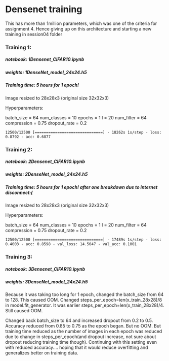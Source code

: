 # Densenet training
This has more than 1million parameters, which was one of the criteria for assignment 4. Hence giving up on this architecture and starting a new training in session04 folder

### Training 1:

##### notebook: 1Densenet_CIFAR10.ipynb

##### weights: 1DenseNet_model_24x24.h5 

##### Training time: 5 hours for 1 epoch!

Image resized to 28x28x3 (original size 32x32x3)

Hyperparameters:

batch_size = 64
num_classes = 10
epochs = 1
l = 20
num_filter = 64
compression = 0.75
dropout_rate = 0.2

```
12500/12500 [==============================] - 18262s 1s/step - loss: 0.8792 - acc: 0.6877
```

### Training 2:

##### notebook: 2Densenet_CIFAR10.ipynb

##### weights: 2DenseNet_model_24x24.h5 

##### Training time: 5 hours for 1 epoch! after one breakdown due to internet disconnect:(

Image resized to 28x28x3 (original size 32x32x3)

Hyperparameters:

batch_size = 64
num_classes = 10
epochs = 1
l = 20
num_filter = 64
compression = 0.75
dropout_rate = 0.2

```
12500/12500 [==============================] - 17489s 1s/step - loss: 0.4003 - acc: 0.8598 - val_loss: 14.5047 - val_acc: 0.1001
```

### Training 3:

##### notebook: 3Densenet_CIFAR10.ipynb

##### weights: 3DenseNet_model_24x24.h5 

Because it was taking too long for 1 epoch, changed the batch_size from 64 to 128. This caused OOM. Changed steps_per_epoch=len(x_train_28x28)/8 in model.fit_generator. It was earlier steps_per_epoch=len(x_train_28x28)/4. Still caused OOM. 

Changed back batch_size to 64 and increased dropout from 0.2 to 0.5. Accuracy reduced from 0.85 to 0.75 as the epoch began. But no OOM. But training time reduced as the number of images in each epoch was reduced due to change in steps_per_epoch(and dropout increase, not sure about dropout reducing training time though). Continuing with this setting even with reduced accuracy.... hoping that it would reduce overfitting and generalizes better on training data.

